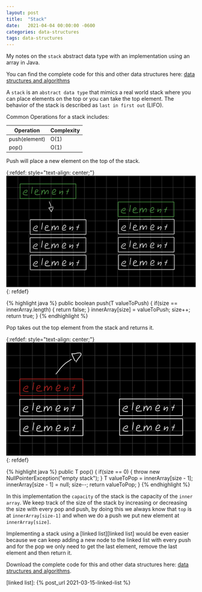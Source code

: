 ```yaml
---
layout: post
title:  "Stack"
date:   2021-04-04 00:00:00 -0600
categories: data-structures
tags: data-structures
---
```

My notes on the `stack` abstract data type with an implementation using an array in Java.

You can find the complete code for this and other data structures here: [data structures and algorithms][data structures and algorithms]

A `stack` is an `abstract data type` that mimics a real world stack where you can place elements on the top or you can take the top element. The behavior of the stack is described as `last in first out` (LIFO).

Common Operations for a stack includes:

|Operation           |Complexity          |
|--------------------|--------------------|
|push(element)       |O(1)                |
|pop()               |O(1)                |

Push will place a new element on the top of the stack.

{:refdef: style="text-align: center;"}
![node](/assets/images/stack/push.jpeg)
{: refdef}

{% highlight java %}
public boolean push(T valueToPush) {
    if(size == innerArray.length) {
        return false;
    }
    innerArray[size] = valueToPush;
    size++;
    return true;
}
{% endhighlight %}

Pop takes out the top element from the stack and returns it.

{:refdef: style="text-align: center;"}
![node](/assets/images/stack/pop.jpeg)
{: refdef}

{% highlight java %}
public T pop() {
    if(size == 0) {
        throw new NullPointerException("empty stack");
    }
    T valueToPop = innerArray[size - 1];
    innerArray[size - 1] = null;
    size--;
    return valueToPop;
}
{% endhighlight %}

In this implementation the `capacity` of the stack is the capacity of the `inner array`.
We keep track of the size of the stack by increasing or decreasing the size with every pop and push, by doing this we always know that `top` is at `innerArray[size-1]` and when we do a push we put new element at `innerArray[size]`.

Implementing a stack using a [linked list][linked list] would be even easier because we can keep adding a new node to the linked list with every push and for the pop we only need to get the last element, remove the last element and then return it.


Download the complete code for this and other data structures here: [data structures and algorithms][data structures and algorithms].

[data structures and algorithms]: https://github.com/jsedano/examples/tree/main/data-structures-and-algorithms
[linked list]: {% post_url 2021-03-15-linked-list %}
